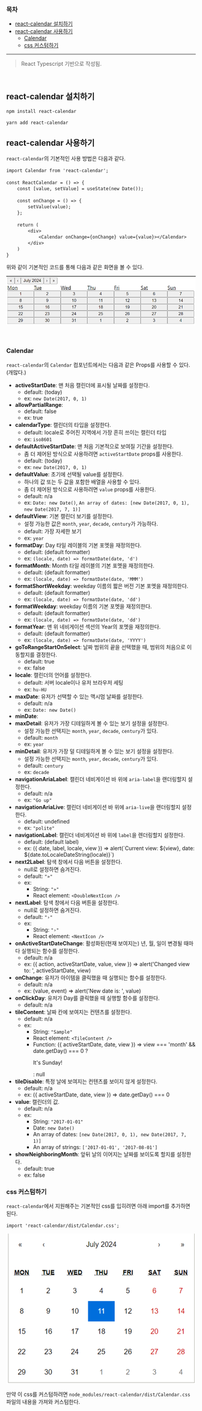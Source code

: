 ### 목차
- [react-calendar 설치하기](#react-calendar-설치하기)
- [react-calendar 사용하기](#react-calendar-사용하기)
  - [Calendar](#calendar)
  - [css 커스텀하기](#css-커스텀하기)

---
> React Typescript 기반으로 작성됨.

<br>

## react-calendar 설치하기
```
npm install react-calendar
```
```
yarn add react-calendar
```

## react-calendar 사용하기
`react-calendar`의 기본적인 사용 방법은 다음과 같다.

```tsx
import Calendar from 'react-calendar';

const ReactCalendar = () => {
    const [value, setValue] = useState(new Date());

    const onChange = () => {
        setValue(value);
    };

    return (
        <div>
            <Calendar onChange={onChange} value={value}></Calendar>
        </div>
    )
}
```

위와 같이 기본적인 코드를 통해 다음과 같은 화면을 볼 수 있다.

![p1](./images/How-to-Use-react-calendar-1.png)

<br>

### Calendar

`react-calendar`의 `Calendar` 컴포넌트에서는 다음과 같은 Props를 사용할 수 있다. (개많다.)

- **activeStartDate**: 맨 처음 캘린더에 표시될 날짜를 설정한다. 
  - default: (today)
  - ex: `new Date(2017, 0, 1)`
- **allowPartialRange**: 
  - default: false
  - ex: true
- **calendarType**: 캘린더의 타입을 설정한다.
  - default: locale로 주어진 지역에서 가장 흔히 쓰이는 캘린더 타입
  - ex: `iso8601`
- **defaultActiveStartDate**: 맨 처음 기본적으로 보여질 기간을 설정한다. 
  - 좀 더 제어된 방식으로 사용하려면 `activeStartDate` props를 사용한다.
  - default: (today)
  - ex: `new Date(2017, 0, 1)`
- **defaultValue**: 초기에 선택될 value를 설정한다. 
  - 하나의 값 또는 두 값을 포함한 배열을 사용할 수 있다.
  - 좀 더 제어된 방식으로 사용하려면 `value` props를 사용한다.
  - default: n/a
  - ex: `Date: new Date()`, `An array of dates: [new Date(2017, 0, 1), new Date(2017, 7, 1)]`
- **defaultView**: 기본 캘린더 보기를 설정한다.
  - 설정 가능한 값은 `month`, `year`, `decade`, `century`가 가능하다.
  - default: 가장 자세한 보기
  - ex: `year`
- **formatDay**: Day 타일 레이블의 기본 포멧을 재정의한다.
  - default: (default formatter)
  - ex: `(locale, date) => formatDate(date, 'd')`
- **formatMonth**: Month 타일 레이블의 기본 포멧을 재정의한다.
  - default: (default formatter)
  - ex: `(locale, date) => formatDate(date, 'MMM')`
- **formatShortWeekday**: weekday 이름의 짧은 버전 기본 포멧을 재정의한다.
  - default: (default formatter)
  - ex: `(locale, date) => formatDate(date, 'dd')`
- **formatWeekday**: weekday 이름의 기본 포멧을 재정의한다.
  - default: (default formatter)
  - ex: `(locale, date) => formatDate(date, 'dd')`
- **formatYear**: 맨 위 네비게이션 섹션의 Year의 포멧을 재정의한다.
  - default: (default formatter)
  - ex: `(locale, date) => formatDate(date, 'YYYY')`
- **goToRangeStartOnSelect**: 날짜 범위의 끝을 선택했을 때, 범위의 처음으로 이동할지를 결정한다.
  - default: true
  - ex: false
- **locale**: 캘린더의 언어를 설정한다.
  - default: 서버 locale이나 유저 브라우저 세팅
  - ex: `hu-HU`
- **maxDate**: 유저가 선택할 수 있는 맥시멈 날짜를 설정한다.
  - default: n/a
  - ex: `Date: new Date()`
- **minDate**: 
- **maxDetail**: 유저가 가장 디테일하게 볼 수 있는 보기 설정을 설정한다.
  - 설정 가능한 선택지는 `month`, `year`, `decade`, `century`가 있다.
  - default: `month`
  - ex: `year`
- **minDetail**: 유저가 가장 덜 디테일하게 볼 수 있는 보기 설정을 설정한다.
  - 설정 가능한 선택지는 `month`, `year`, `decade`, `century`가 있다.
  - default: `century`
  - ex: `decade`
- **navigationAriaLabel**: 캘린더 네비게이션 바 위에 `aria-label`을 랜더링할지 설정한다.
  - default: n/a
  - ex: `"Go up"`
- **navigationAriaLive**: 캘린더 네비게이션 바 위에 `aria-live`을 랜더링할지 설정한다.
  - default: undefined
  - ex: `"polite"`
- **navigationLabel**: 캘린더 네비게이션 바 위에 `label`을 렌더링할지 설정한다.
  - default: (default label)
  - ex: ({ date, label, locale, view }) => alert(\`Current view: ${view}, date: ${date.toLocaleDateString(locale)}`)
- **next2Label**: 탐색 창에서 다음 버튼을 설정한다.
  - null로 설정하면 숨겨진다.
  - default: `"»"`
  - ex: 
    - String: `"»"`
    - React element: `<DoubleNextIcon />`
- **nextLabel**: 탐색 창에서 다음 버튼을 설정한다.
  - null로 설정하면 숨겨진다.
  - default: `"›"`
  - ex: 
    - String: `"›"`
    - React element: `<NextIcon />`
- **onActiveStartDateChange**: 활성화된(현재 보여지는) 년, 월, 일이 변경될 때마다 실행되는 함수를 설정한다.
  - default: n/a
  - ex: ({ action, activeStartDate, value, view }) => alert('Changed view to: ', activeStartDate, view)
- **onChange**: 유저가 아이템을 클릭했을 때 실행되는 함수를 설정한다.
  - default: n/a
  - ex: (value, event) => alert('New date is: ', value)
- **onClickDay**: 유저가 Day를 클릭했을 때 실행할 함수를 설정한다.
  - default: n/a
- **tileContent**: 날짜 칸에 보여지는 컨텐츠를 설정한다.
  - default: n/a
  - ex:
    - String: `"Sample"`
    - React element: `<TileContent />`
    - Function: ({ activeStartDate, date, view }) => view === 'month' && date.getDay() === 0 ? <p>It's Sunday!</p> : null
- **tileDisable**: 특정 날에 보여지는 컨텐츠를 보이지 않게 설정한다.
  - default: n/a
  - ex: ({ activeStartDate, date, view }) => date.getDay() === 0
- **value**: 캘린더의 값.
  - default: n/a
  - ex:
    - String: `"2017-01-01"`
    - Date: `new Date()`
    - An array of dates: `[new Date(2017, 0, 1), new Date(2017, 7, 1)]`
    - An array of strings: `['2017-01-01', '2017-08-01']`
- **showNeighboringMonth**: 앞뒤 날의 이어지는 날짜를 보이도록 할지를 설정한다.
  - default: true
  - ex: false

### css 커스텀하기

`react-calendar`에서 지원해주는 기본적인 css를 입히려면 아래 import를 추가하면 된다.

```tsx
import 'react-calendar/dist/Calendar.css';
```

![p2](./images/How-to-Use-react-calendar-2.png)

만약 이 css를 커스텀하려면 `node_modules/react-calendar/dist/Calendar.css` 파일의 내용을 가져와 커스텀한다.

